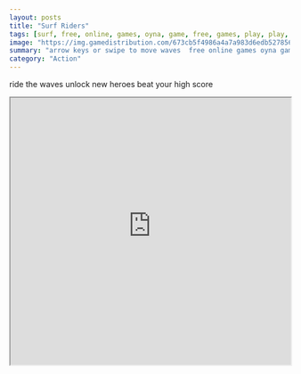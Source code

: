 ```yaml
---
layout: posts
title: "Surf Riders"
tags: [surf, free, online, games, oyna, game, free, games, play, play, games]
image: "https://img.gamedistribution.com/673cb5f4986a4a7a983d6edb52785692-512x384.jpeg"
summary: "arrow keys or swipe to move waves  free online games oyna game free games play play games"
category: "Action"
---
```


ride the waves unlock new heroes beat your high score

<iframe width="100%" height="480px;" src="https://html5.gamedistribution.com/673cb5f4986a4a7a983d6edb52785692/"></iframe>